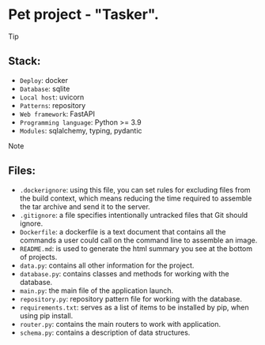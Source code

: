 # Pet project - "Tasker".

> [!TIP]
## Stack:
- `Deploy`: docker
- `Database`: sqlite
- `Local host`: uvicorn
- `Patterns`: repository
- `Web framework`: FastAPI
- `Programming language`: Python >= 3.9
- `Modules`: sqlalchemy, typing, pydantic

> [!NOTE]
## Files:
- `.dockerignore`: using this file, you can set rules for excluding files from the build context, which means reducing 
the time required to assemble the tar archive and send it to the server.
- `.gitignore`: a file specifies intentionally untracked files that Git should ignore.
- `Dockerfile`: a dockerfile is a text document that contains all the commands a user could call on the command line to 
assemble an image.
- `README.md`: is used to generate the html summary you see at the bottom of projects. 
- `data.py`: contains all other information for the project.
- `database.py`: contains classes and methods for working with the database.
- `main.py`: the main file of the application launch.
- `repository.py`: repository pattern file for working with the database.
- `requirements.txt`: serves as a list of items to be installed by pip, when using pip install.
- `router.py`: contains the main routers to work with application.
- `schema.py`: contains a description of data structures.
